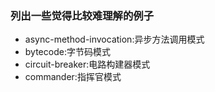 ### 列出一些觉得比较难理解的例子

- async-method-invocation:异步方法调用模式
- bytecode:字节码模式
- circuit-breaker:电路构建器模式
- commander:指挥官模式